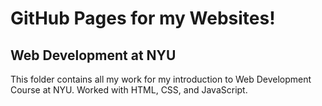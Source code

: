 # GitHub Pages for my Websites!
## Web Development at NYU
This folder contains all my work for my introduction to Web Development Course at NYU. Worked with HTML, CSS, and JavaScript.

